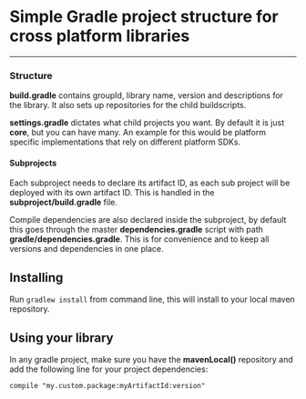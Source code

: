 # Simple Gradle project structure for cross platform libraries

-----

### Structure

**build.gradle** contains groupId, library name, version and descriptions for the library. It also sets up repositories for the child buildscripts.

**settings.gradle** dictates what child projects you want. By default it is just **core**, but you can have many. An example for this would be platform specific implementations that rely on different platform SDKs.

#### Subprojects

Each subproject needs to declare its artifact ID, as each sub project will be deployed with its own artifact ID. This is handled in the **subproject/build.gradle** file.

Compile dependencies are also declared inside the subproject, by default this goes through the master **dependencies.gradle** script with path **gradle/dependencies.gradle**.
This is for convenience and to keep all versions and dependencies in one place.


## Installing

Run `gradlew install` from command line, this will install to your local maven repository.  

## Using your library

In any gradle project, make sure you have the **mavenLocal()** repository and add the following line for your project dependencies: 

`compile "my.custom.package:myArtifactId:version"`
